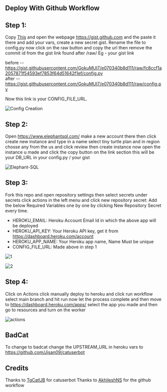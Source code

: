 ## Deploy With Github Workflow

## Step 1: 

Copy [This](https://raw.githubusercontent.com/TgCatUB/catuserbot/master/exampleconfig.py) and open the webpage https://gist.github.com and the paste it there 
 and add your vars, create a new secret gist. Rename the file to config.py now click on the raw button and copy the url then remove the commit id from the gist link found after /raw/
 Eg - your gist link

 before -- https://gist.githubusercontent.com/GokuMUI7/e070340b8d111/raw/fc8ccf1a2057871f54593ef7853f64d51642f1ef/config.py           
 after -- https://gist.githubusercontent.com/GokuMUI7/e070340b8d111/raw/config.py 
 
 Now this link is your CONFIG_FILE_URL.

![Config Creation](https://telegra.ph/file/4021e4769857a69bacd35.jpg)

## Step 2: 

Open https://www.elephantsql.com/ make a new account there then click create new instance and type in a name select tiny turtle plan and in region chosse any from the us
        and click review then create instance now open the instance u made and click the copy button on the link section this will be your DB_URL in your config.py / your gist
        
 ![Elephant-SQL](https://github.com/GokuMUI7/catuserbot-heroku/raw/main/elephantsql.gif)      
       
## Step 3: 

Fork this repo and open repository settings then select secrets under secrets click actions in the left menu and click new repository secret:
        Add the below Required Variables one by one by clicking New Repository Secret every time.

   - HEROKU_EMAIL: Heroku Account Email Id in which the above app will be deployed
   - HEROKU_API_KEY: Your Heroku API key, get it from https://dashboard.heroku.com/account
   - HEROKU_APP_NAME: Your Heroku app name, Name Must be unique
   - CONFIG_FILE_URL: Made above in step 1

![1](https://telegra.ph/file/a773aab2b34bc999081f5.jpg)


![2](https://telegra.ph/file/1fd806354ffcf2a3a0e33.jpg)

## Step 4: 

Click on Actions click manually deploy to heroku and click run workflow select main branch and hit run now let the process complete and then move to https://dashboard.heroku.com/apps/
        select the app you made and then go to resources and turn on the worker
       
![actions](https://telegra.ph/file/2f9504b895bb375c06a30.jpg)

## BadCat


To change to badcat change the UPSTREAM_URL in heroku vars to https://github.com/Jisan09/catuserbot 

## Credits
Thanks to [TgCatUB](https://github.com/TgCatUB) for catuserbot 
Thanks to [AkhileshNS](https://github.com/AkhileshNS) for the github workflow

